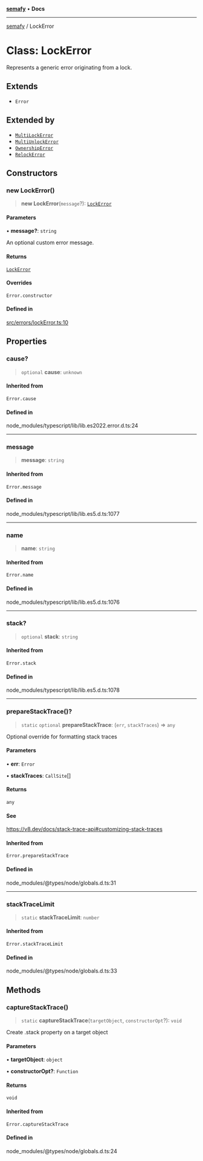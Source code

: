 [**semafy**](../README.md) • **Docs**

***

[semafy](../globals.md) / LockError

# Class: LockError

Represents a generic error originating from a lock.

## Extends

- `Error`

## Extended by

- [`MultiLockError`](MultiLockError.md)
- [`MultiUnlockError`](MultiUnlockError.md)
- [`OwnershipError`](OwnershipError.md)
- [`RelockError`](RelockError.md)

## Constructors

### new LockError()

> **new LockError**(`message`?): [`LockError`](LockError.md)

#### Parameters

• **message?**: `string`

An optional custom error message.

#### Returns

[`LockError`](LockError.md)

#### Overrides

`Error.constructor`

#### Defined in

[src/errors/lockError.ts:10](https://github.com/havelessbemore/semafy/blob/cdfb44edc28a367e6c7c0367d952ab96ae7d9e6d/src/errors/lockError.ts#L10)

## Properties

### cause?

> `optional` **cause**: `unknown`

#### Inherited from

`Error.cause`

#### Defined in

node\_modules/typescript/lib/lib.es2022.error.d.ts:24

***

### message

> **message**: `string`

#### Inherited from

`Error.message`

#### Defined in

node\_modules/typescript/lib/lib.es5.d.ts:1077

***

### name

> **name**: `string`

#### Inherited from

`Error.name`

#### Defined in

node\_modules/typescript/lib/lib.es5.d.ts:1076

***

### stack?

> `optional` **stack**: `string`

#### Inherited from

`Error.stack`

#### Defined in

node\_modules/typescript/lib/lib.es5.d.ts:1078

***

### prepareStackTrace()?

> `static` `optional` **prepareStackTrace**: (`err`, `stackTraces`) => `any`

Optional override for formatting stack traces

#### Parameters

• **err**: `Error`

• **stackTraces**: `CallSite`[]

#### Returns

`any`

#### See

https://v8.dev/docs/stack-trace-api#customizing-stack-traces

#### Inherited from

`Error.prepareStackTrace`

#### Defined in

node\_modules/@types/node/globals.d.ts:31

***

### stackTraceLimit

> `static` **stackTraceLimit**: `number`

#### Inherited from

`Error.stackTraceLimit`

#### Defined in

node\_modules/@types/node/globals.d.ts:33

## Methods

### captureStackTrace()

> `static` **captureStackTrace**(`targetObject`, `constructorOpt`?): `void`

Create .stack property on a target object

#### Parameters

• **targetObject**: `object`

• **constructorOpt?**: `Function`

#### Returns

`void`

#### Inherited from

`Error.captureStackTrace`

#### Defined in

node\_modules/@types/node/globals.d.ts:24
